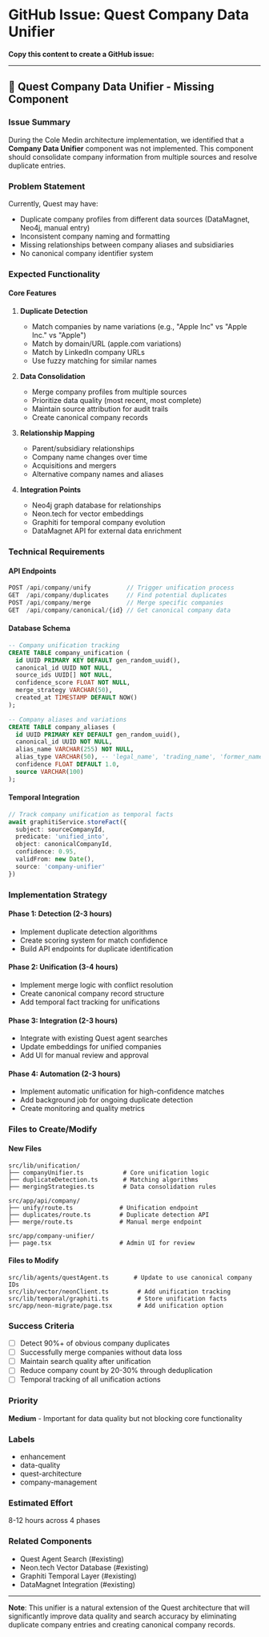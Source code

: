 # GitHub Issue: Quest Company Data Unifier

**Copy this content to create a GitHub issue:**

---

## 🏢 Quest Company Data Unifier - Missing Component

### **Issue Summary**
During the Cole Medin architecture implementation, we identified that a **Company Data Unifier** component was not implemented. This component should consolidate company information from multiple sources and resolve duplicate entries.

### **Problem Statement**
Currently, Quest may have:
- Duplicate company profiles from different data sources (DataMagnet, Neo4j, manual entry)
- Inconsistent company naming and formatting
- Missing relationships between company aliases and subsidiaries
- No canonical company identifier system

### **Expected Functionality**

#### **Core Features**
1. **Duplicate Detection**
   - Match companies by name variations (e.g., "Apple Inc" vs "Apple Inc." vs "Apple")
   - Match by domain/URL (apple.com variations)
   - Match by LinkedIn company URLs
   - Use fuzzy matching for similar names

2. **Data Consolidation**
   - Merge company profiles from multiple sources
   - Prioritize data quality (most recent, most complete)
   - Maintain source attribution for audit trails
   - Create canonical company records

3. **Relationship Mapping**
   - Parent/subsidiary relationships
   - Company name changes over time
   - Acquisitions and mergers
   - Alternative company names and aliases

4. **Integration Points**
   - Neo4j graph database for relationships
   - Neon.tech for vector embeddings
   - Graphiti for temporal company evolution
   - DataMagnet API for external data enrichment

### **Technical Requirements**

#### **API Endpoints**
```typescript
POST /api/company/unify          // Trigger unification process
GET  /api/company/duplicates     // Find potential duplicates  
POST /api/company/merge          // Merge specific companies
GET  /api/company/canonical/{id} // Get canonical company data
```

#### **Database Schema**
```sql
-- Company unification tracking
CREATE TABLE company_unification (
  id UUID PRIMARY KEY DEFAULT gen_random_uuid(),
  canonical_id UUID NOT NULL,
  source_ids UUID[] NOT NULL,
  confidence_score FLOAT NOT NULL,
  merge_strategy VARCHAR(50),
  created_at TIMESTAMP DEFAULT NOW()
);

-- Company aliases and variations
CREATE TABLE company_aliases (
  id UUID PRIMARY KEY DEFAULT gen_random_uuid(),
  canonical_id UUID NOT NULL,
  alias_name VARCHAR(255) NOT NULL,
  alias_type VARCHAR(50), -- 'legal_name', 'trading_name', 'former_name'
  confidence FLOAT DEFAULT 1.0,
  source VARCHAR(100)
);
```

#### **Temporal Integration**
```typescript
// Track company unification as temporal facts
await graphitiService.storeFact({
  subject: sourceCompanyId,
  predicate: 'unified_into',
  object: canonicalCompanyId,
  confidence: 0.95,
  validFrom: new Date(),
  source: 'company-unifier'
})
```

### **Implementation Strategy**

#### **Phase 1: Detection (2-3 hours)**
- Implement duplicate detection algorithms
- Create scoring system for match confidence
- Build API endpoints for duplicate identification

#### **Phase 2: Unification (3-4 hours)**  
- Implement merge logic with conflict resolution
- Create canonical company record structure
- Add temporal fact tracking for unifications

#### **Phase 3: Integration (2-3 hours)**
- Integrate with existing Quest agent searches
- Update embeddings for unified companies
- Add UI for manual review and approval

#### **Phase 4: Automation (2-3 hours)**
- Implement automatic unification for high-confidence matches
- Add background job for ongoing duplicate detection
- Create monitoring and quality metrics

### **Files to Create/Modify**

#### **New Files**
```
src/lib/unification/
├── companyUnifier.ts           # Core unification logic
├── duplicateDetection.ts       # Matching algorithms
├── mergingStrategies.ts        # Data consolidation rules

src/app/api/company/
├── unify/route.ts             # Unification endpoint
├── duplicates/route.ts        # Duplicate detection API
├── merge/route.ts             # Manual merge endpoint

src/app/company-unifier/
├── page.tsx                   # Admin UI for review
```

#### **Files to Modify**
```
src/lib/agents/questAgent.ts       # Update to use canonical company IDs
src/lib/vector/neonClient.ts        # Add unification tracking
src/lib/temporal/graphiti.ts        # Store unification facts
src/app/neon-migrate/page.tsx       # Add unification option
```

### **Success Criteria**
- [ ] Detect 90%+ of obvious company duplicates
- [ ] Successfully merge companies without data loss
- [ ] Maintain search quality after unification
- [ ] Reduce company count by 20-30% through deduplication
- [ ] Temporal tracking of all unification actions

### **Priority**
**Medium** - Important for data quality but not blocking core functionality

### **Labels**
- enhancement
- data-quality  
- quest-architecture
- company-management

### **Estimated Effort**
8-12 hours across 4 phases

### **Related Components**
- Quest Agent Search (#existing)
- Neon.tech Vector Database (#existing)
- Graphiti Temporal Layer (#existing)
- DataMagnet Integration (#existing)

---

**Note**: This unifier is a natural extension of the Quest architecture that will significantly improve data quality and search accuracy by eliminating duplicate company entries and creating canonical company records.